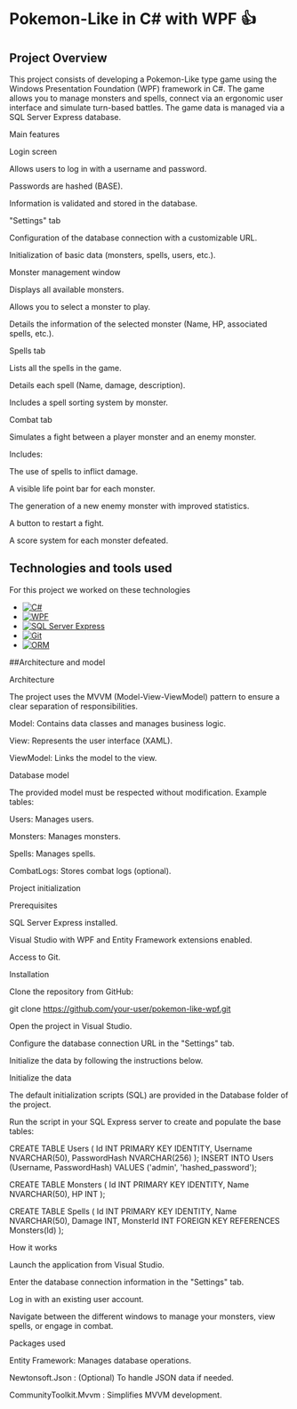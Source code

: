 # Pokemon-Like in C# with WPF 👍

## Project Overview

This project consists of developing a Pokemon-Like type game using the Windows Presentation Foundation (WPF) framework in C#. The game allows you to manage monsters and spells, connect via an ergonomic user interface and simulate turn-based battles. The game data is managed via a SQL Server Express database.

Main features

Login screen

Allows users to log in with a username and password.

Passwords are hashed (BASE).

Information is validated and stored in the database.

"Settings" tab

Configuration of the database connection with a customizable URL.

Initialization of basic data (monsters, spells, users, etc.).

Monster management window

Displays all available monsters.

Allows you to select a monster to play.

Details the information of the selected monster (Name, HP, associated spells, etc.).

Spells tab

Lists all the spells in the game.

Details each spell (Name, damage, description).

Includes a spell sorting system by monster.

Combat tab

Simulates a fight between a player monster and an enemy monster.

Includes:

The use of spells to inflict damage.

A visible life point bar for each monster.

The generation of a new enemy monster with improved statistics.

A button to restart a fight.

A score system for each monster defeated.

## Technologies and tools used

For this project we worked on these technologies
 
* [![C#][C#]][C#-url]
* [![WPF][WPF]][WPF-url]
* [![SQL Server Express][SQL Server Express]][SQL Server Express-url]
* [![Git][Git]][Git-url]
* [![ORM][ORM]][ORM-url]

##Architecture and model

Architecture

The project uses the MVVM (Model-View-ViewModel) pattern to ensure a clear separation of responsibilities.

Model: Contains data classes and manages business logic.

View: Represents the user interface (XAML).

ViewModel: Links the model to the view.

Database model

The provided model must be respected without modification. Example tables:

Users: Manages users.

Monsters: Manages monsters.

Spells: Manages spells.

CombatLogs: Stores combat logs (optional).

Project initialization

Prerequisites

SQL Server Express installed.

Visual Studio with WPF and Entity Framework extensions enabled.

Access to Git.

Installation

Clone the repository from GitHub:

git clone https://github.com/your-user/pokemon-like-wpf.git

Open the project in Visual Studio.

Configure the database connection URL in the "Settings" tab.

Initialize the data by following the instructions below.

Initialize the data

The default initialization scripts (SQL) are provided in the Database folder of the project.

Run the script in your SQL Express server to create and populate the base tables:

CREATE TABLE Users (
Id INT PRIMARY KEY IDENTITY,
Username NVARCHAR(50),
PasswordHash NVARCHAR(256)
);
INSERT INTO Users (Username, PasswordHash) VALUES ('admin', 'hashed_password');

CREATE TABLE Monsters (
Id INT PRIMARY KEY IDENTITY,
Name NVARCHAR(50),
HP INT
);

CREATE TABLE Spells (
Id INT PRIMARY KEY IDENTITY,
Name NVARCHAR(50),
Damage INT,
MonsterId INT FOREIGN KEY REFERENCES Monsters(Id)
);

How it works

Launch the application from Visual Studio.

Enter the database connection information in the "Settings" tab.

Log in with an existing user account.

Navigate between the different windows to manage your monsters, view spells, or engage in combat.

Packages used

Entity Framework: Manages database operations.

Newtonsoft.Json : (Optional) To handle JSON data if needed.

CommunityToolkit.Mvvm : Simplifies MVVM development.


<!-- (Markdown img link) : -->
 
[C#]: https://img.shields.io/badge/C%23-grey?style=for-the-badge&logo=c-sharp
[C#-url]: https://www.w3schools.com/cs/index.php#:~:text=C%23%20(C-Sharp)%20is,apps%2C%20games%20and%20much%20more.
 
[WPF]: https://img.shields.io/badge/WPF-grey?style=for-the-badge&logo=microsoft
[WPF-url]: https://learn.microsoft.com/en-us/dotnet/desktop/wpf/overview/?view=netdesktop-9.0
 
[SQL Server Express]: https://img.shields.io/badge/SQL%20Server%20Express-grey?style=for-the-badge&logo=microsoft-sql-server&logoColor=white
[SQL Server Express-url]: https://www.microsoft.com/fr-fr/download/details.aspx?id=101064

[Git]: https://img.shields.io/badge/Git-grey?style=for-the-badge&logo=git
[Git-url]: https://git-scm.com

[ORM]: https://img.shields.io/badge/ORM-grey?style=for-the-badge&logo=database
[ORM-url]: https://learn.microsoft.com/fr-fr/ef/
 
 
[product-screenshot]: images/screenshot.png
